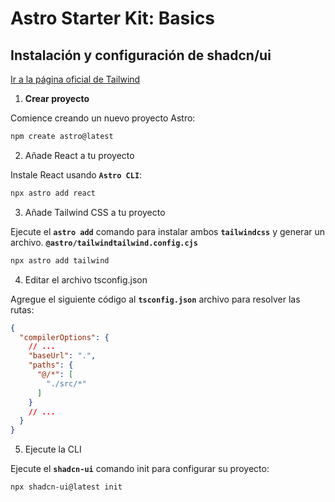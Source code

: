 # Astro Starter Kit: Basics

## Instalación y configuración de shadcn/ui

[Ir a la página oficial de Tailwind](https://tailwindcss.com/docs/guides/astro)

1. **Crear proyecto**

Comience creando un nuevo proyecto Astro:

```bash
npm create astro@latest
```

2. Añade React a tu proyecto

Instale React usando **`Astro CLI`**:

```bash
npx astro add react
```

3. Añade Tailwind CSS a tu proyecto

Ejecute el **`astro add`** comando para instalar ambos **`tailwindcss`** y generar un archivo. **`@astro/tailwindtailwind.config.cjs`**

```bash
npx astro add tailwind
```


4. Editar el archivo tsconfig.json

Agregue el siguiente código al **`tsconfig.json`** archivo para resolver las rutas:

```json
{
  "compilerOptions": {
    // ...
    "baseUrl": ".",
    "paths": {
      "@/*": [
        "./src/*"
      ]
    }
    // ...
  }
}
```

5. Ejecute la CLI
   
Ejecute el **`shadcn-ui`** comando init para configurar su proyecto:

```bash
npx shadcn-ui@latest init
```







